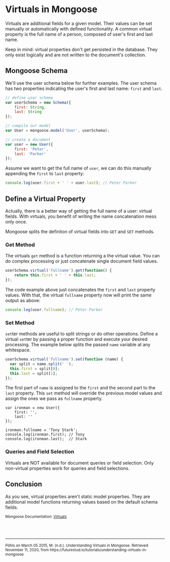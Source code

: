 # Virtuals in Mongoose

Virtuals are additional fields for a given model. Their values can be set manually or automatically with defined functionality. A common virtual property is the full name of a person, composed of user's first and last name.

Keep in mind: virtual properties don't get persisted in the database. They only exist logically and are not written to the document's collection.

## Mongoose Schema

We'll use the user schema below for further examples. The user schema has two properties indicating the user's first and last name: `first` and `last`.

```javascript
// define user schema
var userSchema = new Schema({
    first: String,
    last: String
});

// compile our model
var User = mongoose.model('User', userSchema);

// create a document
var user = new User({
    first: 'Peter',
    last: 'Parker'
});

```

Assume we want to get the full name of `user`, we can do this manually appending the `first` to `last` property:

```javascript
console.log(user.first + ' ' + user.last); // Peter Parker
```

## Define a Virtual Property

Actually, there is a better way of getting the full name of a user: virtual fields. With virtuals, you benefit of writing the name concatenation mess only once.

Mongoose splits the definiton of virtual fields into `GET` and `SET` methods.

### Get Method

The virtuals `get` method is a function returning a the virtual value. You can do complex processing or just concatenate single document field values.

```javascript
userSchema.virtual('fullname').get(function() {
    return this.first + ' ' + this.last;
});

```

The code example above just concatenates the `first` and `last` property values. With that, the virtual `fullname` property now will print the same output as above:

```javascript
console.log(user.fullname); // Peter Parker
```

### Set Method

`set`ter methods are useful to split strings or do other operations. Define a virtual `set`ter by passing a proper function and execute your desired processing. The example below splits the passed `name` variable at any whitespace.

```javascript
userSchema.virtual('fullname').set(function (name) {
  var split = name.split(' ');
  this.first = split[0];
  this.last = split[1];
});
```

The first part of `name` is assigned to the `first` and the second part to the `last` property. This `set` method will override the previous model values and assign the ones we pass as `fullname` property.

```
var ironman = new User({
    first: '',
    last: ''
});

ironman.fullname = 'Tony Stark';
console.log(ironman.first); // Tony
console.log(ironman.last);  // Stark

```

### Queries and Field Selection

Virtuals are NOT available for document queries or field selection. Only non-virtual properties work for queries and field selections.

## Conclusion

As you see, virtual properties aren't static model properties. They are additional model functions returning values based on the default schema fields.


<small>Mongoose Documentation: [Virtuals](http://mongoosejs.com/docs/guide.html#virtuals)</small>

<br>
<br>
<hr>
<small>Pöhls on March 05 2015, M. (n.d.). Understanding Virtuals in Mongoose. Retrieved November 11, 2020, from https://futurestud.io/tutorials/understanding-virtuals-in-mongoose</small>
<br>
